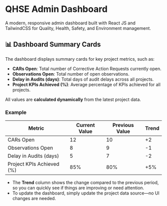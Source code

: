 # QHSE Admin Dashboard

A modern, responsive admin dashboard built with React JS and TailwindCSS for Quality, Health, Safety, and Environment management.

## 📊 Dashboard Summary Cards

The dashboard displays summary cards for key project metrics, such as:

- **CARs Open**: Total number of Corrective Action Requests currently open.
- **Observations Open**: Total number of open observations.
- **Delay in Audits (days)**: Total days of audit delays across all projects.
- **Project KPIs Achieved (%)**: Average percentage of KPIs achieved for all projects.

All values are **calculated dynamically** from the latest project data.

### Example

| Metric                     | Current Value | Previous Value | Trend  |
|----------------------------|--------------|----------------|--------|
| CARs Open                  | 12           | 10             | +2     |
| Observations Open          | 8            | 9              | -1     |
| Delay in Audits (days)     | 5            | 7              | -2     |
| Project KPIs Achieved (%)  | 85%          | 80%            | +5%    |

- The **Trend** column shows the change compared to the previous period, so you can quickly see if things are improving or need attention.
- To update the dashboard, simply update the project data source—no UI changes are needed.


